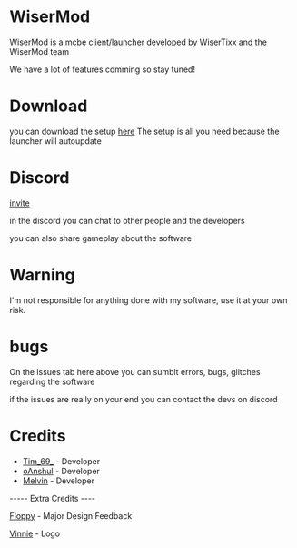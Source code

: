 # WiserMod

WiserMod is a mcbe client/launcher developed by WiserTixx and the WiserMod team

We have a lot of features comming so stay tuned!

# Download

you can download the setup [here](https://github.com/WiserTixx/WiserMod/releases/)
The setup is all you need because the launcher will autoupdate

# Discord
[invite](https://discord.gg/zafgtnf4qV)

in the discord you can chat to other people and the developers 

you can also share gameplay about the software


# Warning

I'm not responsible for anything done with my software,
use it at your own risk.




# bugs

On the issues tab here above you can sumbit errors, bugs, glitches regarding the software

if the issues are really on your end you can contact the devs on discord



# Credits

- [Tim_69_](https://github.com/Tim69420) - Developer
- [oAnshul](https://github.com/AnshulMaster) -  Developer
- [Melvin](https://github.com/Melvin1663) - Developer 

----- Extra Credits ----

[Floppy](https://github.com/FloppyDolphin57) - Major Design Feedback

[Vinnie](https://github.com/VinnieTheFox) - Logo 
